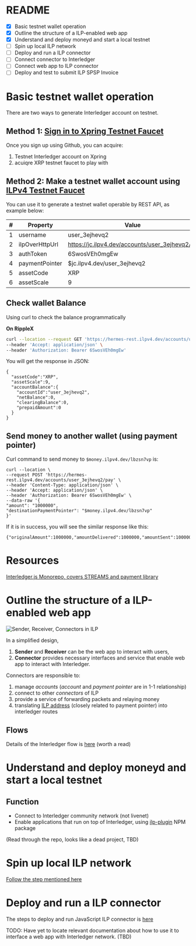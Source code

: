 # README

- [x] Basic testnet wallet operation
- [x] Outline the structure of a ILP-enabled web app
- [x] Understand and deploy moneyd and start a local testnet
- [ ] Spin up local ILP network
- [ ] Deploy and run a ILP connector
- [ ] Connect connector to Interledger
- [ ] Connect web app to ILP connector
- [ ] Deploy and test to submit ILP SPSP Invoice

# Basic testnet wallet operation

There are two ways to generate Interledger account on testnet.

## Method 1: [Sign in to Xpring Testnet Faucet](https://wallet.ilpv4.dev/ilp-wallet)

Once you sign up using Github, you can acquire:

1. Testnet Interledger account on Xpring
2. acuiqre XRP testnet faucet to play with

## Method 2: Make a testnet wallet account using [ILPv4 Testnet Faucet](https://faucet.ilpv4.dev/)

You can use it to generate a testnet wallet operable by REST API, as example below:

| #   | Property       | Value                                           |
| --- | -------------- | ----------------------------------------------- |
| 1   | username       | user_3ejhevq2                                   |
| 2   | ilpOverHttpUrl | https://jc.ilpv4.dev/accounts/user_3ejhevq2/ilp |
| 3   | authToken      | 6SwosVEh0mgEw                                   |
| 4   | paymentPointer | $jc.ilpv4.dev/user_3ejhevq2                     |
| 5   | assetCode      | XRP                                             |
| 6   | assetScale     | 9                                               |

## Check wallet Balance

Using curl to check the balance programmatically

**On RippleX**

```bash
curl --location --request GET 'https://hermes-rest.ilpv4.dev/accounts/user_3ejhevq2/balance' \
--header 'Accept: application/json' \
--header 'Authorization: Bearer 6SwosVEh0mgEw'
```

You will get the response in JSON:

```
{
  "assetCode":"XRP",
  "assetScale":9,
  "accountBalance":{
    "accountId":"user_3ejhevq2",
    "netBalance":0,
    "clearingBalance":0,
    "prepaidAmount":0
  }
}
```

## Send money to another wallet (using payment pointer)

Curl command to send money to `$money.ilpv4.dev/lbzsn7vp` is:

```
curl --location \
--request POST 'https://hermes-rest.ilpv4.dev/accounts/user_3ejhevq2/pay' \
--header 'Content-Type: application/json' \
--header 'Accept: application/json' \
--header 'Authorization: Bearer 6SwosVEh0mgEw' \
--data-raw '{
"amount": "1000000",
"destinationPaymentPointer": "$money.ilpv4.dev/lbzsn7vp"
}'
```

If it is in success, you will see the similar response like this:

```
{"originalAmount":1000000,"amountDelivered":1000000,"amountSent":1000000,"successfulPayment":true}
```

# Resources

[Interledger.js Monorepo, covers STREAMS and payment library](https://github.com/interledgerjs/interledgerjs)

# Outline the structure of a ILP-enabled web app

![Sender, Receiver, Connectors in ILP](https://interledger.org/rfcs/shared/graphs/interledger-model.svg?_cchid=0576855be050db3ae68a764cd2e01b2c)

In a simplified design,

1. **Sender** and **Receiver** can be the web app to interact with users,
2. **Connector** provides necessary interfaces and service that enable web app to interact with Interledger.

Connectors are responsible to:

1. manage _accounts_ (_account_ and _payment pointer_ are in 1-1 relationship)
2. connect to other _connectors_ of ILP
3. provide a service of forwarding packets and relaying money
4. translating [ILP address](https://github.com/interledger/rfcs/blob/master/0015-ilp-addresses/0015-ilp-addresses.md) (closely related to payment pointer) into interledger routes

## Flows

Details of the Interledger flow is [here](https://github.com/interledger/rfcs/blob/master/0027-interledger-protocol-4/0027-interledger-protocol-4.md#flow) (worth a read)

# Understand and deploy moneyd and start a local testnet

## Function

- Connect to Interledger community network (not livenet)
- Enable applications that run on top of Interledger, using [ilp-plugin](https://www.npmjs.com/package/ilp-plugin) NPM package

(Read through the repo, looks like a dead project, TBD)

# Spin up local ILP network

[Follow the step mentioned here](https://interledger.org/developer-tools/get-started/spin-up/)

# Deploy and run a ILP connector

The steps to deploy and run JavaScript ILP connector is [here](https://github.com/interledgerjs/ilp-connector)

TODO: Have yet to locate relevant documentation about how to use it to interface a web app with Interledger network. (TBD)
